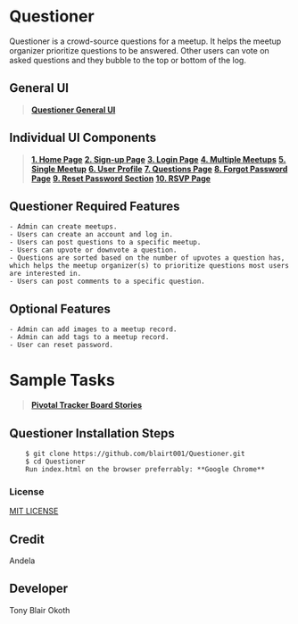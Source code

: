 # Questioner
Questioner is a crowd-source questions for a meetup. It helps the meetup organizer prioritize questions to be answered. Other users can vote on asked questions and they bubble to the top or bottom of the log.

## General UI
> **[Questioner General UI](https://blairt001.github.io/Questioner/UI)**

## Individual UI Components
> **[1. Home Page](https://blairt001.github.io/Questioner/UI/index.html)**
> **[2. Sign-up Page](https://blairt001.github.io/Questioner/UI/sign-up.html)**
> **[3. Login Page](https://blairt001.github.io/Questioner/UI/login.html)**
> **[4. Multiple Meetups](https://blairt001.github.io/Questioner/UI/meetups.html)**
> **[5. Single Meetup](https://blairt001.github.io/Questioner/UI/meetup.html)**
> **[6. User Profile](https://blairt001.github.io/Questioner/UI/user-profile.html)**
> **[7. Questions Page](https://blairt001.github.io/Questioner/UI/questions.html)**
> **[8. Forgot Password Page](https://blairt001.github.io/Questioner/UI/forgot-pass.html)**
> **[9. Reset Password Section](https://blairt001.github.io/Questioner/UI/pasword-reset.html)**
> **[10. RSVP Page](https://blairt001.github.io/Questioner/UI/rsvp.html)**


## Questioner Required Features
    - Admin can create meetups.
    - Users can create an account and log in.
    - Users can post questions to a specific meetup.
    - Users can upvote or downvote a question.
    - Questions are sorted based on the number of upvotes a question has,      which helps the meetup organizer(s) to prioritize questions most users   are interested in.
    - Users can post comments to a specific question.

## Optional Features
    - Admin can add images to a meetup record.
    - Admin can add tags to a meetup record.
    - User can reset password.


#  Sample Tasks
 
 >  **[Pivotal Tracker Board Stories](https://www.pivotaltracker.com/n/projects/2235680)**

## Questioner Installation Steps
```
    $ git clone https://github.com/blairt001/Questioner.git
    $ cd Questioner
    Run index.html on the browser preferrably: **Google Chrome**
```
 

### License
[MIT LICENSE](https://github.com/blairt001/Questioner/blob/gh-pages/LICENSE)

## Credit
Andela

## Developer
Tony Blair Okoth